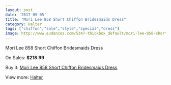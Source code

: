 ```yaml
---
layout: post
date: '2017-09-05'
title: "Mori Lee 858 Short Chiffon Bridesmaids Dress"
category: Halter
tags: ["chiffon","sale","style","special","dress"]
image: http://www.eudances.com/5347-thickbox_default/mori-lee-858-short-chiffon-bridesmaids-dress.jpg
---
```

Mori Lee 858 Short Chiffon Bridesmaids Dress

On Sales: **$218.99**
<a href="https://www.eudances.com/en/halter/1817-mori-lee-858-short-chiffon-bridesmaids-dress.html"><amp-img layout="responsive" width="600" height="600" src="//www.eudances.com/5347-thickbox_default/mori-lee-858-short-chiffon-bridesmaids-dress.jpg" alt="Mori Lee 858 Short Chiffon Bridesmaids Dress 0" /></a>

Buy it: [Mori Lee 858 Short Chiffon Bridesmaids Dress](https://www.eudances.com/en/halter/1817-mori-lee-858-short-chiffon-bridesmaids-dress.html "Mori Lee 858 Short Chiffon Bridesmaids Dress")

View more: [Halter](https://www.eudances.com/en/19-halter "Halter")